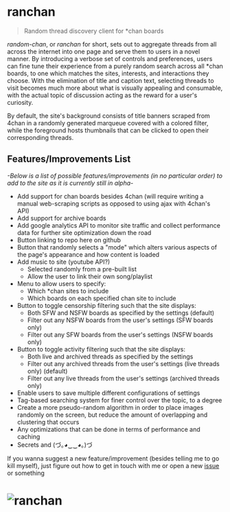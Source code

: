 # ranchan
> Random thread discovery client for *chan boards

*random-chan*, or *ranchan* for short, sets out to aggregate threads from all across the internet into one page and serve them to users in a novel manner. By introducing a verbose set of controls and preferences, users can fine tune their experience from a purely random search across all *chan boards, to one which matches the sites, interests, and interactions they choose. With the elimination of title and caption text, selecting threads to visit becomes much more about what is visually appealing and consumable, with the actual topic of discussion acting as the reward for a user's curiosity.

By default, the site's background consists of title banners scraped from 4chan in a randomly generated marqueue covered with a colored filter, while the foreground hosts thumbnails that can be clicked to open their corresponding threads.

## Features/Improvements List
*-Below is a list of possible features/improvements (in no particular order) to add to the site as it is currently still in alpha-*
- Add support for chan boards besides 4chan (will require writing a manual web-scraping scripts as opposed to using ajax with 4chan's API)
- Add support for archive boards
- Add google analytics API to monitor site traffic and collect performance data for further site optimization down the road
- Button linking to repo here on github
- Button that randomly selects a "mode" which alters various aspects of the page's appearance and how content is loaded
- Add music to site (youtube API?)
    - Selected randomly from a pre-built list
    - Allow the user to link their own song/playlist
- Menu to allow users to specify:
    - Which *chan sites to include
    - Which boards on each specified chan site to include
- Button to toggle censorship filtering such that the site displays:
    - Both SFW and NSFW boards as specified by the settings (default)
    - Filter out any NSFW boards from the user's settings (SFW boards only)
    - Filter out any SFW boards from the user's settings (NSFW boards only)
- Button to toggle activity filtering such that the site displays:
    - Both live and archived threads as specified by the settings
    - Filter out any archived threads from the user's settings (live threads only) (default)
    - Filter out any live threads from the user's settings (archived threads only)
- Enable users to save multiple different configurations of settings
- Tag-based searching system for finer control over the topic, to a degree
- Create a more pseudo-random algorithm in order to place images randomly on the screen, but reduce the amount of overlapping and clustering that occurs
- Any optimizations that can be done in terms of performance and caching
- Secrets and (づ｡◕‿‿◕｡)づ

If you wanna suggest a new feature/improvement (besides telling me to go kill myself), just figure out how to get in touch with me or open a new [issue](https://github.com/anonob/ranchan/issues/new) or something

# <img src="https://raw.githubusercontent.com/anonob/ranchan/master/public/images/title-img/title-img-0.gif" alt="ranchan"/>